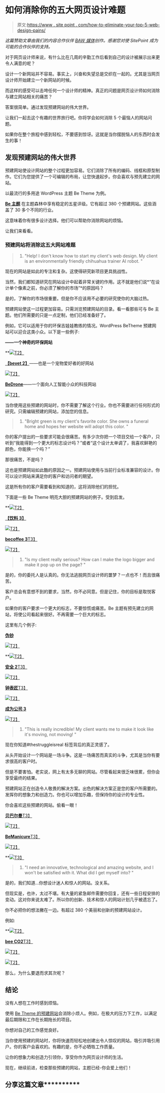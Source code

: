 # 如何消除你的五大网页设计难题

> 原文:[https://www . site point . com/how-to-eliminate-your-top-5-web-design-pains/](https://www.sitepoint.com/how-to-eliminate-your-top-5-web-design-pains/)

*这篇赞助文章由我们的内容合作伙伴 [BAW 媒体](https://bawmedia.com?utm_source=sitepoint.com&utm_campaign=oct18&utm_medium=content)创作。感谢您对使 SitePoint 成为可能的合作伙伴的支持。*

对于网页设计师来说，有什么比在几周的辛勤工作后看到自己的设计被展示出来更令人满意的呢？

设计一个新网站并不容易。事实上，兴奋和失望总是交织在一起的。尤其是当网页设计师开始建立一个新网站的时候。

而这样的感受可以击垮任何一个设计师的精神。真正的问题是网页设计师如何消除与建立网站相关的痛苦？

答案很简单。通过发现预建网站的伟大世界。

让我们一起去这个有趣的世界旅行吧。你将学会如何消除 5 个最恼人的网站问题。

如果你在整个旅程中感到轻松，不要感到惊讶。这就是当你摆脱恼人的东西时会发生的事！

## 发现预建网站的伟大世界

预建网站使设计网站的整个过程更加容易。它们消除了所有的编码、线框和原型制作。它们为您提供了一个可编辑的布局，让您快速起步。你会喜欢与预先建立的网站。

以最流行的多用途 WordPress 主题 Be Theme 为例。

[**Be 主题**](https://baw.agency/a/p4h8d?utm_source=sitepoint.com&utm_campaign=oct18&utm_medium=content) 在主题森林中享有稳定的五星评级。它有超过 380 个预建网站。这些涵盖了 30 多个不同的行业。

这意味着你有很多设计选择。他们可以帮助你消除网站的烦恼。

让我们来看看。

### 预建网站将消除这五大网站难题

> 1.  "Help! I don't know how to start my client's web design. My client is an environmentally friendly chihuahua trainer AI robot. "

现在的网站是如此的专注和复杂。这使得研究新项目更具挑战性。

当然，我们都知道研究在网站设计中起着非常关键的作用。这不就是他们说*“在设计单个像素之前，你必须了解你的市场”*的原因吗？

是的，了解你的市场很重要。但是你不应该用不必要的研究使你的大脑过热。

预建网站使这一过程更加容易。只需浏览预建网站的目录。看一看那些可与 Be 主题。他们所需要的只是一点定制，他们已经准备好了。

例如，它可以适用于你的环保吉娃娃教练的情况。WordPress BeTheme 预建网站可以迎合这类小众。以下是一些例子:

[](https://baw.agency/a/oeez4?utm_source=sitepoint.com&utm_campaign=oct18&utm_medium=content)**——一个神奇的环保网站**

 **[![](../Images/d24afa88d5ac033508575423c9dd74a8.png)T2】](https://baw.agency/a/oeez4?utm_source=sitepoint.com&utm_campaign=oct18&utm_medium=content)

[**【bevet 2】**](https://baw.agency/a/7v8dy?utm_source=sitepoint.com&utm_campaign=oct18&utm_medium=content)——也是一个宠物爱好者的好网站

[![](../Images/17cc20dc07aa8f4f2e7e54edd5a9bade.png)T2】](https://baw.agency/a/7v8dy?utm_source=sitepoint.com&utm_campaign=oct18&utm_medium=content)

[**BeDrone**](https://baw.agency/a/p52dq?utm_source=sitepoint.com&utm_campaign=oct18&utm_medium=content)——一个面向人工智能小众的科技网站

[![](../Images/f4b5ed698816573b6b6b39149bb90113.png)T2】](https://baw.agency/a/p52dq?utm_source=sitepoint.com&utm_campaign=oct18&utm_medium=content)

当你使用这些预建的网站时，你不需要了解这个行业。你也不需要进行任何形式的研究。只需编辑预建的网站，添加您的信息。

> 1.  "Bright green is my client's favorite color. She owns a funeral home and hopes her website will adopt this color. "

你的客户提出的一些要求可能会很痛苦。有多少次你把一个项目交给一个客户，只听到“我能得到一个更大的标志设计吗？”或者“这个设计太单调了，我喜欢鲜艳的颜色，你能换一个吗？”

那很痛苦，不是吗？

这也是预建网站如此酷的原因之一。预建网站使用与当前行业标准兼容的设计。你可以设计网站来满足你的客户和访问者的期望。

这是所有你的客户需要看到和知道的，这将消除他们的担忧。

下面是一些 Be Theme 明亮大胆的预建网站的例子。受到启发。

[](https://baw.agency/a/rhrlb)

 **[![](../Images/6d554f0fa4a16efa940681b729b213e6.png)T2】](https://baw.agency/a/rhrlb)

[**【饮料 3】**](https://baw.agency/a/571q9)

[![](../Images/4251a3e0e39c7e46321df5be6f1c24fd.png)T2】](https://baw.agency/a/571q9)

[**becoffee 3**T3】](https://baw.agency/a/fprj2)

[![](../Images/42ea7dc95b1432f00793513d02d28f7c.png)T2】](https://baw.agency/a/fprj2)

> 1.  "Is my client really serious? How can I make the logo bigger and make it pop up on the page? "

是的，你的委托人是认真的。你无法逃脱网页设计师的噩梦？一点也不！而且很痛苦。

客户总会有意想不到的要求，当然，你不必同意。但是记住，你的目标是取悦客户。

如果你的客户要求一个更大的标志，不要惊慌或痛苦。Be 主题有预先建立的网站，将使公司看起来很好。不再需要一个巨大的标志。

这里有几个例子:

[**伪钞**](https://baw.agency/a/eygcx?utm_source=sitepoint.com&utm_campaign=oct18&utm_medium=content)

[![](../Images/9899bf77188251a918c12c25a0b15095.png)T2】](https://baw.agency/a/eygcx?utm_source=sitepoint.com&utm_campaign=oct18&utm_medium=content)

[](https://baw.agency/a/kkrsy?utm_source=sitepoint.com&utm_campaign=oct18&utm_medium=content)

 **[![](../Images/861a67ac2217b8b9614807739b2cb5bd.png)T2】](https://baw.agency/a/kkrsy?utm_source=sitepoint.com&utm_campaign=oct18&utm_medium=content)

[**安全 2**T3】](https://baw.agency/a/pg2su?utm_source=sitepoint.com&utm_campaign=oct18&utm_medium=content)

[![](../Images/50987184a52f7a3e182a6a4228d8e108.png)T2】](https://baw.agency/a/pg2su?utm_source=sitepoint.com&utm_campaign=oct18&utm_medium=content)

[**钟表匠**T3】](https://baw.agency/a/tibj2?utm_source=sitepoint.com&utm_campaign=oct18&utm_medium=content)

[![](../Images/2b553c8f016f9962cada15e260272829.png)T2】](https://baw.agency/a/tibj2?utm_source=sitepoint.com&utm_campaign=oct18&utm_medium=content)

[**成为公司 3**](https://baw.agency/a/moaod?utm_source=sitepoint.com&utm_campaign=oct18&utm_medium=content)

[![](../Images/f2b041765d1585f96d1a9853a1de0b93.png)T2】](https://baw.agency/a/moaod?utm_source=sitepoint.com&utm_campaign=oct18&utm_medium=content)

> 1.  "This is really incredible! My client wants me to make it look like it's moving, not moving! "

现在你知道#thestruggleisreal 标签背后的真正灵感了。

从头开始设计一个网站是一场斗争。这是一场痛苦而真实的斗争，尤其是当你有要求很高的客户时。

但是不要害怕。老实说，网上有太多无聊的网站。尽管看起来很乏味很累，但你会享受最终的结果。

预建网站正在创造令人敬畏的解决方案。出色的解决方案正是您的客户所需要的。发挥你的想象力和创造力。你也可以增加乐趣，但保持你的设计的专业性。

你会喜欢这些预建的网站。偷看一眼！

[**贝巴尔曼**T3】](https://baw.agency/a/k21am)

[![](../Images/3b6c43f1fdf6b287ef60dab498e6173d.png)T2】](https://baw.agency/a/k21am)

[**BeManicure**T3】](https://baw.agency/a/3ojk0)

[![](../Images/17b7c7c547633b26a35788533434cc6c.png)T2】](https://baw.agency/a/3ojk0)

[](https://baw.agency/a/f3k6w)

 **[![](../Images/c44733e2dbaf640c7c4e37898048ffe5.png)T3】](https://baw.agency/a/f3k6w)

> 1.  "I need an innovative, technological and amazing website, and I won't be satisfied with it. What did I get myself into? "

是的，我们知道…你想设计迷人和惊人的网站。没关系。

但现实是，也许，太过不堪。有大量的紧急邮件需要你回复，还有一些日程安排的变动。这对你来说太难了。所以你的创新、技术和惊人的网站计划几乎被遗忘了。

你不必把你的想法撇在一边。有超过 380 个美丽和创新的预建网站设计。

例如:

[](https://baw.agency/a/ivckm?utm_source=sitepoint.com&utm_campaign=oct18&utm_medium=content)

 **[![](../Images/55bf17ffce7e7091d21e55aa4e0e9cea.png)T2】](https://baw.agency/a/ivckm?utm_source=sitepoint.com&utm_campaign=oct18&utm_medium=content)

[**bee CO2**T3】](https://baw.agency/a/6d4iw?utm_source=sitepoint.com&utm_campaign=oct18&utm_medium=content)

[![](../Images/d3335356def0c529ff673a2e6c973eb1.png)T2】](https://baw.agency/a/6d4iw?utm_source=sitepoint.com&utm_campaign=oct18&utm_medium=content)

[![](../Images/0ffd8b13062049749de13b6d55c7eaa4.png)T2】](https://baw.agency/a/64jhs?utm_source=sitepoint.com&utm_campaign=oct18&utm_medium=content)

那么，为什么要退而求其次呢？

## 结论

没有人想在工作时感到烦恼。

使用 [Be Theme 的预建网站](https://baw.agency/a/p4h8d?utm_source=sitepoint.com&utm_campaign=oct18&utm_medium=content)会消除小烦人。例如，在极大的压力下工作，以满足最后期限和工作在长期拖长的项目。

你想对自己的工作感觉良好。

当你使用预建的网站时，你将快速而轻松地创建出令人惊叹的网站，吸引并吸引用户。你的客户会喜欢的。有趣的是，你不必牺牲工作质量。

让你的想象力和创造力引领你，享受你作为网页设计师的生活。

现在，继续前进，检查那些预建的网站，主题已经-你会爱上他们！

## 分享这篇文章**********